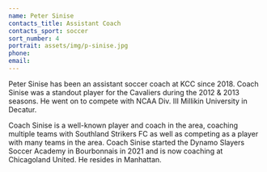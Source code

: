 ```yaml
---
name: Peter Sinise
contacts_title: Assistant Coach
contacts_sport: soccer
sort_number: 4
portrait: assets/img/p-sinise.jpg
phone:
email:
---
```

Peter Sinise has been an assistant soccer coach at KCC since 2018. Coach Sinise was a standout player for the Cavaliers during the 2012 & 2013 seasons. He went on to compete with NCAA Div. III Millikin University in Decatur.

Coach Sinise is a well-known player and coach in the area, coaching multiple teams with Southland Strikers FC as well as competing as a player with many teams in the area. Coach Sinise started the Dynamo Slayers Soccer Academy in Bourbonnais in 2021 and is now coaching at Chicagoland United. He resides in Manhattan.